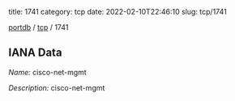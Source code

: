 title: 1741
category: tcp
date: 2022-02-10T22:46:10
slug: tcp/1741

[portdb](/) / [tcp](/category/tcp.html) / 1741


## IANA Data

_Name:_ cisco-net-mgmt

_Description:_ cisco-net-mgmt

